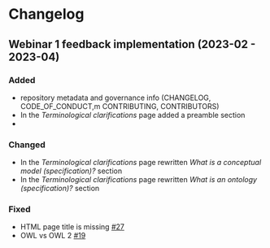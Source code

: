 # Changelog

## Webinar 1 feedback implementation (2023-02 - 2023-04)

### Added 
* repository metadata and governance info (CHANGELOG, CODE_OF_CONDUCT,m CONTRIBUTING, CONTRIBUTORS)
*  In the *Terminological clarifications* page added a preamble section
* 

### Changed
* In the *Terminological clarifications* page rewritten *What is a conceptual model (specification)?* section 
* In the *Terminological clarifications* page rewritten *What is an ontology (specification)?* section

### Fixed
* HTML page title is missing [#27](https://github.com/SEMICeu/style-guide/issues/27)
* OWL vs OWL 2 [#19](https://github.com/SEMICeu/style-guide/issues/19)



